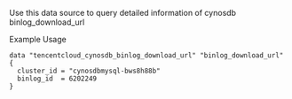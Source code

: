 Use this data source to query detailed information of cynosdb binlog_download_url

Example Usage

```hcl
data "tencentcloud_cynosdb_binlog_download_url" "binlog_download_url" {
  cluster_id = "cynosdbmysql-bws8h88b"
  binlog_id  = 6202249
}
```